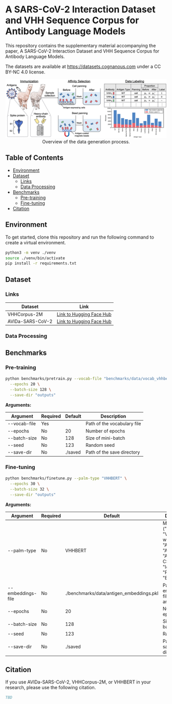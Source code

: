 # A SARS-CoV-2 Interaction Dataset and VHH Sequence Corpus for Antibody Language Models

This repository contains the supplementary material accompanying the paper, A SARS-CoV-2 Interaction Dataset and VHH Sequence Corpus for Antibody Language Models.

The datasets are available at https://datasets.cognanous.com under a CC BY-NC 4.0 license.

<img src="./docs/images/data_generation_overview.png" alt="dataset-generation-overview">

<div style="text-align: center;">
Overview of the data generation process.
</div>

## Table of Contents

- [Environment](#environment)
- [Dataset](#dataset)
  - [Links](#links)
  - [Data Processing](#data-processing)
- [Benchmarks](#benchmarks)
  - [Pre-training](#pre-training)
  - [Fine-tuning](#fine-tuning)
- [Citation](#citation)

## Environment

To get started, clone this repository and run the following command to create a virtual environment.

```bash
python3 -m venv ./venv
source ./venv/bin/activate
pip install -r requirements.txt
```

## Dataset

### Links

| Dataset          |                                 Link                                                 |
|------------------|:------------------------------------------------------------------------------------:|
| VHHCorpus-2M     | [Link to Hugging Face Hub](https://huggingface.co/datasets/COGNANO/VHHCorpus-2M)     |
| AVIDa-SARS-CoV-2 | [Link to Hugging Face Hub](https://huggingface.co/datasets/COGNANO/AVIDa-SARS-CoV-2) |

### Data Processing

## Benchmarks

### Pre-training

```bash
python benchmarks/pretrain.py --vocab-file "benchmarks/data/vocab_vhhbert.txt" \
  --epochs 20 \
  --batch-size 128 \
  --save-dir "outputs"
```

**Arguments:**

| Argument      | Required | Default   | Description                      |
|---------------|----------|-----------|----------------------------------|
| --vocab-file  | Yes      |           | Path of the vocabulary file      |
| --epochs      | No       | 20        | Number of epochs                 |
| --batch-size  | No       | 128       | Size of mini-batch               |
| --seed        | No       | 123       | Random seed                      |
| --save-dir    | No       | ./saved   | Path of the save directory       |

### Fine-tuning

```bash
python benchmarks/finetune.py --palm-type "VHHBERT" \
  --epochs 30 \
  --batch-size 32 \
  --save-dir "outputs"
```

**Arguments:**

| Argument          | Required | Default   | Description                                                                                                          |
|-------------------|----------|-----------|----------------------------------------------------------------------------------------------------------------------|
| --palm-type       | No       | VHHBERT   | Model name ("VHHBERT", "VHHBERT-w/o-PT", "AbLang", "AntiBERTa2", "AntiBERTa2-CSSP", "IgBert", "ProtBert" or "ESM-2") |
| --embeddings-file | No       | ./benchmarks/data/antigen_embeddings.pkl | Path of embeddings file for antigens                                                  |
| --epochs          | No       | 20        | Number of epochs                                                                                                     |
| --batch-size      | No       | 128       | Size of mini-batch                                                                                                   |
| --seed            | No       | 123       | Random seed                                                                                                          |
| --save-dir        | No       | ./saved   | Path of the save directory                                                                                           |

## Citation

If you use AVIDa-SARS-CoV-2, VHHCorpus-2M, or VHHBERT in your research, please use the following citation.

```bibtex
TBD
```
